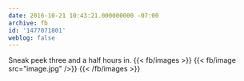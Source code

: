 ```yaml
---
date: 2016-10-21 10:43:21.000000000 -07:00
archive: fb
id: '1477071801'
weblog: false
---
```


Sneak peek three and a half hours in.
{{< fb/images >}}
{{< fb/image src="image.jpg" />}}
{{< /fb/images >}}

